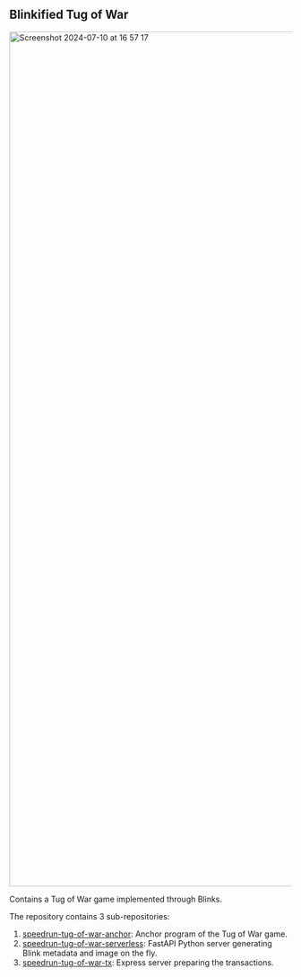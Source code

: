 ## Blinkified Tug of War

<img width="1523" alt="Screenshot 2024-07-10 at 16 57 17" src="https://github.com/GabrielePicco/blink-tug-of-war/assets/12031208/d8a0fe5a-2b8b-4904-b139-3e1cc922f6e2">

Contains a Tug of War game implemented through Blinks.

The repository contains 3 sub-repositories:

1. [speedrun-tug-of-war-anchor](speedrun-tug-of-war-anchor): Anchor program of the Tug of War game.
2. [speedrun-tug-of-war-serverless](speedrun-tug-of-war-serverless): FastAPI Python server generating Blink metadata and image on the fly.
3. [speedrun-tug-of-war-tx](speedrun-tug-of-war-tx): Express server preparing the transactions.
